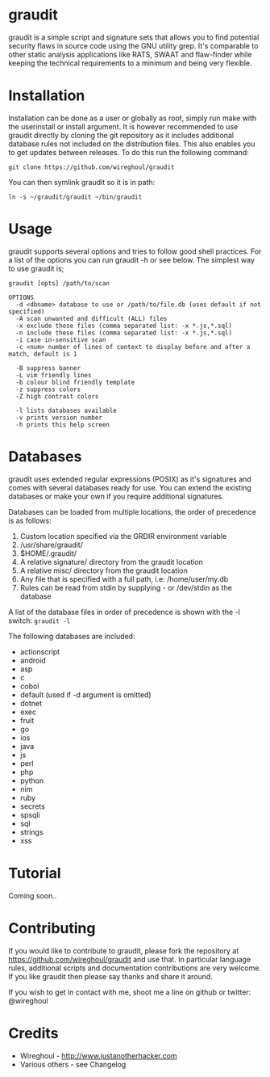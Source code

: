 graudit
===============================================================================
graudit is a simple script and signature sets that allows you to find potential 
security flaws in source code using the GNU utility grep. It's comparable to 
other static analysis applications like RATS, SWAAT and flaw-finder while 
keeping the technical requirements to a minimum and being very flexible.

Installation
===============================================================================
Installation can be done as a user or globally as root, simply run make with
the userinstall or install argument. It is however recommended to use graudit
directly by cloning the git repository as it includes additional database rules
not included on the distribution files. This also enables you to get updates
between releases. To do this run the following command:

```
git clone https://github.com/wireghoul/graudit
```

You can then symlink graudit so it is in path:
```
ln -s ~/graudit/graudit ~/bin/graudit
```

Usage
===============================================================================
graudit supports several options and tries to follow good shell practices. For
a list of the options you can run graudit -h or see below. The simplest way to 
use graudit is;

```
graudit [opts] /path/to/scan

OPTIONS
  -d <dbname> database to use or /path/to/file.db (uses default if not specified)
  -A scan unwanted and difficult (ALL) files
  -x exclude these files (comma separated list: -x *.js,*.sql)
  -n include these files (comma separated list: -x *.js,*.sql)
  -i case in-sensitive scan
  -c <num> number of lines of context to display before and after a match, default is 1

  -B suppress banner
  -L vim friendly lines
  -b colour blind friendly template
  -z suppress colors
  -Z high contrast colors
  
  -l lists databases available
  -v prints version number
  -h prints this help screen
```

Databases
===============================================================================
graudit uses extended regular expressions (POSIX) as it's signatures and comes 
with several databases ready for use. You can extend the existing databases or 
make your own if you require additional signatures.

Databases can be loaded from multiple locations, the order of precedence is as
follows:
  1. Custom location specified via the GRDIR environment variable
  2. /usr/share/graudit/
  3. $HOME/.graudit/
  4. A relative signature/ directory from the graudit location
  5. A relative misc/ directory from the graudit location
  6. Any file that is specified with a full path, i.e: /home/user/my.db
  7. Rules can be read from stdin by supplying - or /dev/stdin as the database

A list of the database files in order of precedence is shown with the -l switch:
`graudit -l`

The following databases are included:
  - actionscript
  - android
  - asp
  - c
  - cobol
  - default (used if -d argument is omitted)
  - dotnet
  - exec
  - fruit
  - go
  - ios
  - java
  - js
  - perl
  - php
  - python
  - nim
  - ruby
  - secrets
  - spsqli
  - sql
  - strings
  - xss


Tutorial
===============================================================================
Coming soon..


Contributing
===============================================================================
If you would like to contribute to graudit, please fork the repository at 
https://github.com/wireghoul/graudit and use that. In particular language rules,
additional scripts and documentation contributions are very welcome.
If you like graudit then please say thanks and share it around.

If you wish to get in contact with me, shoot me a line on github or twitter: 
@wireghoul

Credits
===============================================================================
  * Wireghoul - http://www.justanotherhacker.com
  * Various others - see Changelog
